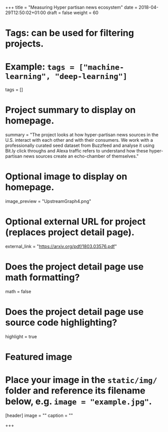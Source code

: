 +++
title = "Measuring Hyper partisan news ecosystem"
date = 2018-04-29T12:50:02+01:00
draft = false
weight = 60
# Tags: can be used for filtering projects.
# Example: `tags = ["machine-learning", "deep-learning"]`
tags = []

# Project summary to display on homepage.
summary = "The project looks at how hyper-partisan news sources in the U.S. interact with each other and with their consumers. We work with a professionally curated seed dataset from Buzzfeed and analyse it using Bit.ly click throughs and Alexa traffic refers to understand how these hyper-partisan news sources create an echo-chamber of themselves."

# Optional image to display on homepage.
image_preview = "UpstreamGraph4.png"

# Optional external URL for project (replaces project detail page).
external_link = "https://arxiv.org/pdf/1803.03576.pdf"

# Does the project detail page use math formatting?
math = false

# Does the project detail page use source code highlighting?
highlight = true

# Featured image
# Place your image in the `static/img/` folder and reference its filename below, e.g. `image = "example.jpg"`.
[header]
image = ""
caption = ""

+++
